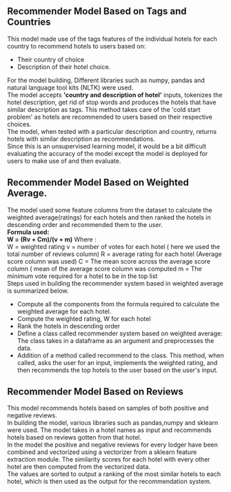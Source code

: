 
## Recommender Model Based on Tags and Countries
This model made use of the tags features of the individual hotels for each country to recommend hotels to users based on:
* Their country of choice  
* Description of their hotel choice.

For the model building, Different libraries such as numpy, pandas and natural language tool kits (NLTK) were used.\
The model accepts **'country and description of hotel'** inputs, tokenizes the hotel description, get rid of stop words and produces the hotels that have similar description as tags. This method takes care of the 'cold start problem' as hotels are recommended to users based on their respective choices.\
The model, when tested with a particular description and country, returns hotels with similar description as recommendations.\
Since this is an unsupervised learning model, it would be a bit difficult evaluating the accuracy of the model except the model is deployed for users to make use of and then evaluate.

## Recommender Model Based on Weighted Average.
The model used some feature columns from the dataset to calculate the weighted average(ratings) for each hotels and then ranked the hotels in descending order and recommended them to the user.\
**Formula used:**\
**W = (Rv + Cm)/(v + m)**
Where :\
W = weighted rating
v = number of votes for each hotel ( here we used the total number of reviews     column)
R  = average rating for each hotel (Average score column was used)
C = The mean score across the average score column ( mean of the        average score column was computed
m = The minimum vote required for a hotel to be in the top list\
Steps used in  building the  recommender system based in weighted average is summarized below.
* Compute all the components from the formula required to calculate the weighted average for each hotel.
* Compute the weighted rating, W for each hotel
* Rank the hotels in descending order
* Define a class called recommender system based on weighted average: The class takes in a dataframe as an argument and preprocesses the data.
* Addition of a method called recommend  to the class. This method, when called, asks the user for an input, implements the weighted rating, and then recommends the top hotels to the user based on the user's input.

## Recommender Model Based on Reviews
This model recommends hotels based on samples of both positive and negative reviews.\
In building the model, various libraries such as pandas,numpy and sklearn were used\.
The model takes in a hotel names as input and recommends hotels based on reviews gotten from that hotel.\
In the model the positive and negative reviews for every lodger have been combined and vectorized using a vectorizer from a sklearn feature extraction module.
The similarity scores for each hotel with every other hotel are then computed from the vectorized data.\
The values are sorted to output a ranking of the most similar hotels to each hotel, which is then used as the output for the recommendation system.



